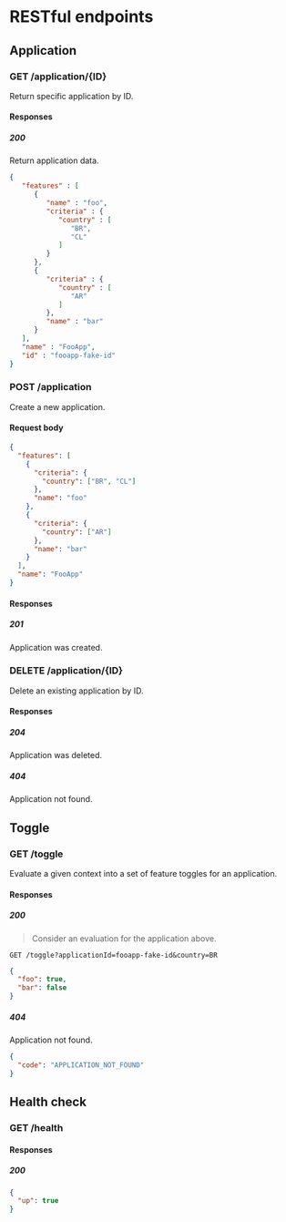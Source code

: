 # RESTful endpoints

## Application

### GET /application/{ID}

Return specific application by ID.

#### Responses

##### 200

Return application data.

```json
{
   "features" : [
      {
         "name" : "foo",
         "criteria" : {
            "country" : [
               "BR",
               "CL"
            ]
         }
      },
      {
         "criteria" : {
            "country" : [
               "AR"
            ]
         },
         "name" : "bar"
      }
   ],
   "name" : "FooApp",
   "id" : "fooapp-fake-id"
}

```

### POST /application

Create a new application.

#### Request body

```json
{
  "features": [
    {
      "criteria": {
        "country": ["BR", "CL"]
      },
      "name": "foo"
    },
    {
      "criteria": {
        "country": ["AR"]
      },
      "name": "bar"
    }
  ],
  "name": "FooApp"
}
```

#### Responses

##### 201

Application was created.

### DELETE /application/{ID}

Delete an existing application by ID.

#### Responses

##### 204

Application was deleted.

##### 404

Application not found.

## Toggle

### GET /toggle

Evaluate a given context into a set of feature toggles for an application.

#### Responses

##### 200

> Consider an evaluation for the application above.

`GET /toggle?applicationId=fooapp-fake-id&country=BR`

```json
{
  "foo": true,
  "bar": false
}
```

##### 404

Application not found.

```json
{
  "code": "APPLICATION_NOT_FOUND"
}
```

## Health check

### GET /health

#### Responses

##### 200

```json
{
  "up": true
}
```
